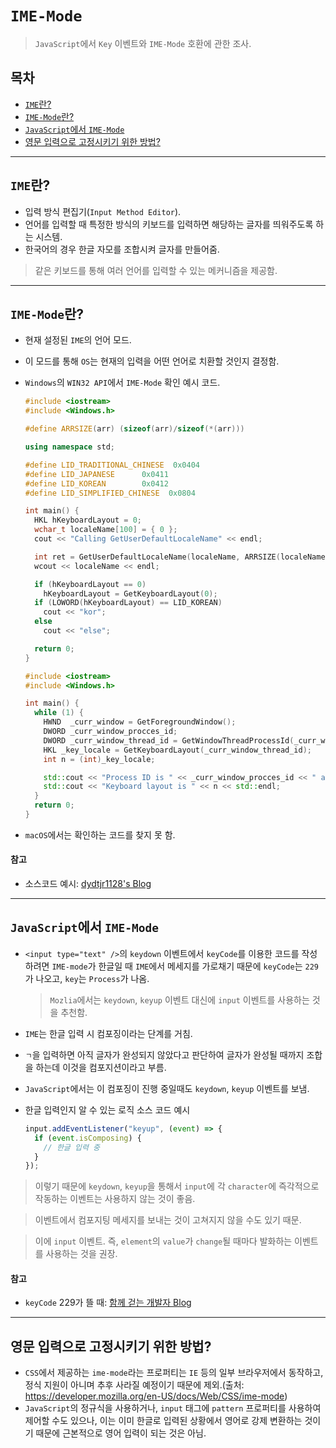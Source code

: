 # `IME-Mode`

> `JavaScript`에서 `Key` 이벤트와 `IME-Mode` 호환에 관한 조사.

## 목차

- [`IME`란?](#ime란)
- [`IME-Mode`란?](#ime-mode란)
- [`JavaScript`에서 `IME-Mode`](#javascript에서-ime-mode)
- [영문 입력으로 고정시키기 위한 방법?](#영문-입력으로-고정시키기-위한-방법)

---

## `IME`란?

- 입력 방식 편집기(`Input Method Editor`).
- 언어를 입력할 때 특정한 방식의 키보드를 입력하면 해당하는 글자를 띄워주도록 하는 시스템.
- 한국어의 경우 한글 자모를 조합시켜 글자를 만들어줌.

> 같은 키보드를 통해 여러 언어를 입력할 수 있는 메커니즘을 제공함.

---

## `IME-Mode`란?

- 현재 설정된 `IME`의 언어 모드.
- 이 모드를 통해 `OS`는 현재의 입력을 어떤 언어로 치환할 것인지 결정함.
- `Windows`의 `WIN32 API`에서 `IME-Mode` 확인 예시 코드.

  ```cpp
  #include <iostream>
  #include <Windows.h>

  #define ARRSIZE(arr) (sizeof(arr)/sizeof(*(arr)))

  using namespace std;

  #define LID_TRADITIONAL_CHINESE  0x0404
  #define LID_JAPANESE      0x0411
  #define LID_KOREAN        0x0412
  #define LID_SIMPLIFIED_CHINESE  0x0804

  int main() {
    HKL hKeyboardLayout = 0;
    wchar_t localeName[100] = { 0 };
    cout << "Calling GetUserDefaultLocaleName" << endl;

    int ret = GetUserDefaultLocaleName(localeName, ARRSIZE(localeName));
    wcout << localeName << endl;

    if (hKeyboardLayout == 0)
      hKeyboardLayout = GetKeyboardLayout(0);
    if (LOWORD(hKeyboardLayout) == LID_KOREAN)
      cout << "kor";
    else
      cout << "else";

    return 0;
  }
  ```

  ```cpp
  #include <iostream>
  #include <Windows.h>

  int main() {
    while (1) {
      HWND  _curr_window = GetForegroundWindow();
      DWORD _curr_window_procces_id;
      DWORD _curr_window_thread_id = GetWindowThreadProcessId(_curr_window, &_curr_window_procces_id);
      HKL _key_locale = GetKeyboardLayout(_curr_window_thread_id);
      int n = (int)_key_locale;

      std::cout << "Process ID is " << _curr_window_procces_id << " and Thread ID is " << _curr_window_thread_id << std::endl;
      std::cout << "Keyboard layout is " << n << std::endl;
    }
    return 0;
  }
  ```

- `macOS`에서는 확인하는 코드를 찾지 못 함.

#### 참고

- 소스코드 예시: [dydtjr1128's Blog](https://dydtjr1128.github.io/win_api/2019/09/26/get-keyboard-layout.html)

---

## `JavaScript`에서 `IME-Mode`

- `<input type="text" />`의 `keydown` 이벤트에서 `keyCode`를 이용한 코드를 작성하려면 `IME-mode`가 한글일 때 `IME`에서 메세지를 가로채기 때문에 `keyCode`는 `229`가 나오고, `key`는 `Process`가 나옴.

  > `Mozlia`에서는 `keydown`, `keyup` 이벤트 대신에 `input` 이벤트를 사용하는 것을 추천함.

- `IME`는 한글 입력 시 컴포징이라는 단계를 거침.
- `ㄱ`을 입력하면 아직 글자가 완성되지 않았다고 판단하여 글자가 완성될 때까지 조합을 하는데 이것을 컴포지션이라고 부름.
- `JavaScript`에서는 이 컴포징이 진행 중일때도 `keydown`, `keyup` 이벤트를 보냄.

- 한글 입력인지 알 수 있는 로직 소스 코드 예시

  ```js
  input.addEventListener("keyup", (event) => {
    if (event.isComposing) {
      // 한글 입력 중
    }
  });
  ```

> 이렇기 때문에 `keydown`, `keyup`을 통해서 `input`에 각 `character`에 즉각적으로 작동하는 이벤트는 사용하지 않는 것이 좋음.

> 이벤트에서 컴포지팅 메세지를 보내는 것이 고쳐지지 않을 수도 있기 때문.

> 이에 `input` 이벤트. 즉, `element`의 `value`가 `change`될 때마다 발화하는 이벤트를 사용하는 것을 권장.

#### 참고

- `keyCode` 229가 뜰 때: [함께 걷는 개발자 Blog](https://circus7.tistory.com/6)

---

## 영문 입력으로 고정시키기 위한 방법?

- `CSS`에서 제공하는 `ime-mode`라는 프로퍼티는 `IE` 등의 일부 브라우저에서 동작하고, 정식 지원이 아니며 추후 사라질 예정이기 때문에 제외.(출처: https://developer.mozilla.org/en-US/docs/Web/CSS/ime-mode)
- `JavaScript`의 정규식을 사용하거나, `input` 태그에 `pattern` 프로퍼티를 사용하여 제어할 수도 있으나, 이는 이미 한글로 입력된 상황에서 영어로 강제 변환하는 것이기 때문에 근본적으로 영어 입력이 되는 것은 아님.
